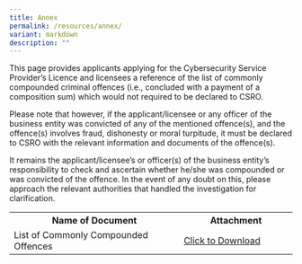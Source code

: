```yaml
---
title: Annex
permalink: /resources/annex/
variant: markdown
description: ""
---
```

<p>This page provides applicants applying for the Cybersecurity Service Provider’s Licence and licensees a reference of the list of commonly compounded criminal offences (i.e., concluded with a payment of a composition sum) which would not required to be declared to CSRO.  </p>

Please note that however, if the applicant/licensee or any officer of the business entity was convicted of any of the mentioned offence(s), and the offence(s) involves fraud, dishonesty or moral turpitude, it must be declared to CSRO with the relevant information and documents of the offence(s).  

It remains the applicant/licensee’s or officer(s) of the business entity’s responsibility to check and ascertain whether he/she was compounded or was convicted of the offence. In the event of any doubt on this, please approach the relevant authorities that handled the investigation for clarification.

<table>
<tbody><tr>
	<th width="60%"><b>Name of Document</b></th>
	<th width="40%"><b>Attachment</b></th>
</tr>
<tr>
	<td>List of Commonly Compounded Offences</td>
	<td><a href="/files/annex/List_of_commonly_compounded_offences.pdf" download="">Click to Download</a></td>
</tr>
</tbody>
</table>